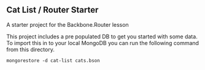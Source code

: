 ## Cat List / Router Starter

A starter project for the Backbone.Router lesson

This project includes a pre populated DB to get you started with some data. To import this in to your local MongoDB you can run the following command from this directory.

```
mongorestore -d cat-list cats.bson
```
